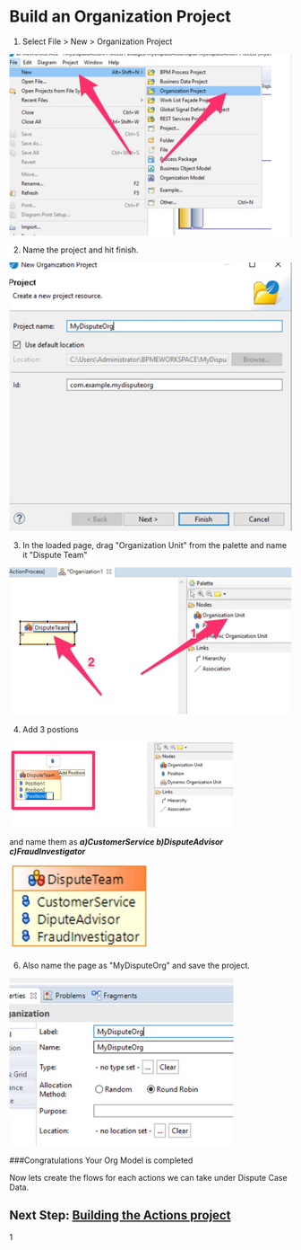 # Build an Organization Project

1) Select File > New > Organization Project

<img src="/images/organization/1.jpg" alt="create organization project" width=700/>

2) Name the project and hit finish.

<img src="/images/organization/2.jpg" alt="create organization project" width=700/>

3) In the loaded page, drag "Organization Unit" from the palette and name it "Dispute Team"

<img src="/images/organization/3.jpg" alt="create organization project" width=700/>

4) Add 3 postions

<img src="/images/organization/4.jpg" alt="create organization project" width=400/>

and name them as ***a)CustomerService b)DisputeAdvisor c)FraudInvestigator***

<img src="/images/organization/5.jpg" alt="create organization project" width=250/>

6) Also name the page as "MyDisputeOrg" and save the project.

<img src="/images/organization/6.jpg" alt="create organization project" width=400/>

###Congratulations Your Org Model is completed

Now lets create the flows for each actions we can take under Dispute Case Data.

## Next Step: [Building the Actions project](create_Actions_Project.md)

1

